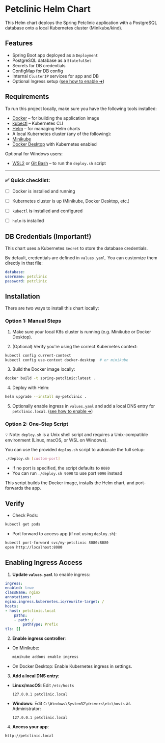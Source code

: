 # Petclinic Helm Chart

This Helm chart deploys the Spring Petclinic application with a PostgreSQL database onto a local Kubernetes cluster (Minikube/kind).

## Features
- Spring Boot app deployed as a `Deployment`
- PostgreSQL database as a `StatefulSet`
- Secrets for DB credentials
- ConfigMap for DB config
- Internal `ClusterIP` services for app and DB
- Optional Ingress setup ([see how to enable ➜](#enabling-ingress-access))

## Requirements

To run this project locally, make sure you have the following tools installed:

- [Docker](https://www.docker.com/) – for building the application image
- [kubectl](https://kubernetes.io/docs/tasks/tools/) – Kubernetes CLI
- [Helm](https://helm.sh/) – for managing Helm charts
- A local Kubernetes cluster (any of the following):
- [Minikube](https://minikube.sigs.k8s.io/docs/)
- [Docker Desktop](https://www.docker.com/products/docker-desktop/) with Kubernetes enabled

Optional for Windows users:
- [WSL2](https://learn.microsoft.com/en-us/windows/wsl/) or [Git Bash](https://gitforwindows.org/) – to run the `deploy.sh` script

---

### ✅ **Quick checklist**:

- [ ] Docker is installed and running  
- [ ] Kubernetes cluster is up (Minikube, Docker Desktop, etc.)  
- [ ] `kubectl` is installed and configured  
- [ ] `helm` is installed  


## DB Credentials (Important!)
This chart uses a Kubernetes `Secret` to store the database credentials.

By default, credentials are defined in `values.yaml`. You can customize them directly in that file:

```yaml
database:
username: petclinic
password: petclinic
```

## Installation

There are two ways to install this chart locally:

### Option 1: Manual Steps

1. Make sure your local K8s cluster is running (e.g. Minikube or Docker Desktop).

2. (Optional) Verify you're using the correct Kubernetes context:
```bash
kubectl config current-context
kubectl config use-context docker-desktop  # or minikube
```

3. Build the Docker image locally:
```bash
docker build -t spring-petclinic:latest .
```

4. Deploy with Helm:
```bash
helm upgrade --install my-petclinic .
```

5. Optionally enable ingress in `values.yaml` and add a local DNS entry for `petclinic.local`. ([see how to enable ➜](#enabling-ingress-access))

### Option 2: One-Step Script
💡 Note: `deploy.sh` is a Unix shell script and requires a Unix-compatible environment (Linux, macOS, or WSL on Windows).

You can use the provided `deploy.sh` script to automate the full setup:

```bash
./deploy.sh [custom-port]
```

- If no port is specified, the script defaults to `8080`
- You can run `./deploy.sh 9090` to use port `9090` instead

This script builds the Docker image, installs the Helm chart, and port-forwards the app.

## Verify
- Check Pods:
```bash
kubectl get pods
```
- Port forward to access app (if not using `deploy.sh`):
```bash
kubectl port-forward svc/my-petclinic 8080:8080
open http://localhost:8080
```

## Enabling Ingress Access

1. **Update `values.yaml`** to enable ingress:

```yaml
ingress:
enabled: true
className: nginx
annotations:
nginx.ingress.kubernetes.io/rewrite-target: /
hosts:
- host: petclinic.local
    paths:
    - path: /
        pathType: Prefix
tls: []
```

2. **Enable ingress controller**:
- On Minikube:
    ```bash
    minikube addons enable ingress
    ```
- On Docker Desktop: Enable Kubernetes ingress in settings.

3. **Add a local DNS entry**:
- **Linux/macOS**: Edit `/etc/hosts`
    ```
    127.0.0.1 petclinic.local
    ```
- **Windows**: Edit `C:\Windows\System32\drivers\etc\hosts` as Administrator:
    ```
    127.0.0.1 petclinic.local
    ```

4. **Access your app**:
```
http://petclinic.local
```
